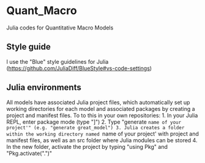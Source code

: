 # Quant_Macro
Julia codes for Quantitative Macro Models

## Style guide
I use the "Blue" style guidelines for Julia (https://github.com/JuliaDiff/BlueStyle#vs-code-settings)

## Julia environments
All models have associated Julia project files, which automatically set up working directories for each model and associated packages by creating a project and manifest files. To to this in your own repositories:
    1. In your Julia REPL, enter package mode (type "]")
    2. Type "generate `name of your project'" (e.g. "generate great_model")
    3. Julia creates a folder within the working directory named `name of your project' with project and manifest files, as well as an src folder where Julia modules can be stored
    4. In the new folder, activate the project by typing "using Pkg" and "Pkg.activate(".")"